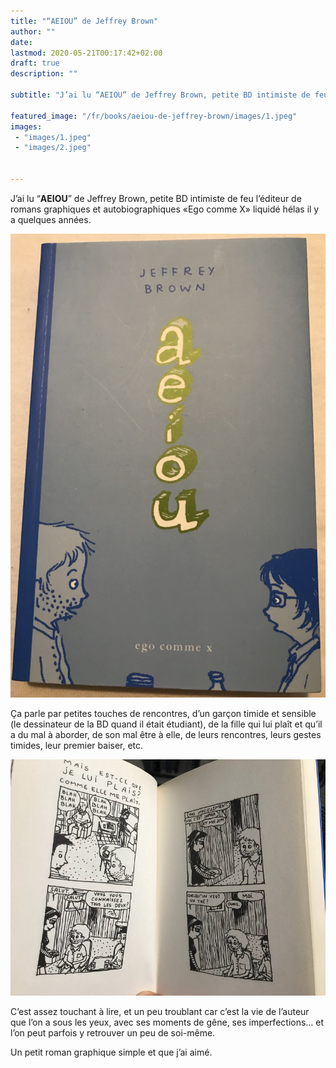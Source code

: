 ```yaml
---
title: "“AEIOU” de Jeffrey Brown"
author: ""
date: 
lastmod: 2020-05-21T00:17:42+02:00
draft: true
description: ""

subtitle: "J’ai lu “AEIOU” de Jeffrey Brown, petite BD intimiste de feu l’éditeur de romans graphiques et autobiographiques «Ego comme X» liquidé…"

featured_image: "/fr/books/aeiou-de-jeffrey-brown/images/1.jpeg" 
images:
 - "images/1.jpeg"
 - "images/2.jpeg"


---
```


J’ai lu “**AEIOU**” de Jeffrey Brown, petite BD intimiste de feu l’éditeur de romans graphiques et autobiographiques «Ego comme X» liquidé hélas il y a quelques années. 




![image](images/1.jpeg#layoutTextWidth)



Ça parle par petites touches de rencontres, d’un garçon timide et sensible (le dessinateur de la BD quand il était étudiant), de la fille qui lui plaît et qu’il a du mal à aborder, de son mal être à elle, de leurs rencontres, leurs gestes timides, leur premier baiser, etc.




![image](images/2.jpeg#layoutTextWidth)



C’est assez touchant à lire, et un peu troublant car c’est la vie de l’auteur que l’on a sous les yeux, avec ses moments de gêne, ses imperfections… et l’on peut parfois y retrouver un peu de soi-même.

Un petit roman graphique simple et que j’ai aimé.

